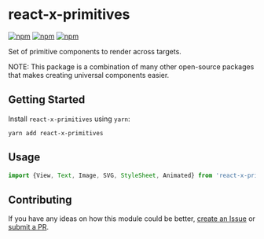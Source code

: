 # react-x-primitives

[![npm](https://img.shields.io/npm/v/react-x-primitives.svg)](https://www.npmjs.com/package/react-x-primitives)
[![npm](https://img.shields.io/npm/dt/react-x-primitives.svg)](https://www.npmjs.com/package/react-x-primitives)
[![npm](https://img.shields.io/npm/l/react-x-primitives.svg)](https://github.com/negativetwelve/react-x/blob/master/LICENSE)

Set of primitive components to render across targets.

NOTE: This package is a combination of many other open-source packages that makes creating universal components easier.

## Getting Started

Install `react-x-primitives` using `yarn`:

```shell
yarn add react-x-primitives
```

## Usage

```javascript
import {View, Text, Image, SVG, StyleSheet, Animated} from 'react-x-primitives';
```

## Contributing

If you have any ideas on how this module could be better, [create an Issue](https://github.com/negativetwelve/react-x/issues) or [submit a PR](https://github.com/negativetwelve/react-x/pulls).
